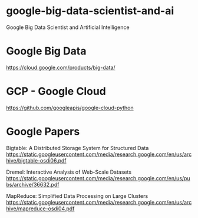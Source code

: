 # google-big-data-scientist-and-ai
Google Big Data Scientist and Artificial Intelligence


# Google Big Data
https://cloud.google.com/products/big-data/

# GCP - Google Cloud
https://github.com/googleapis/google-cloud-python

# Google Papers

Bigtable: A Distributed Storage System for Structured Data <BR>
https://static.googleusercontent.com/media/research.google.com/en/us/archive/bigtable-osdi06.pdf <BR>

Dremel: Interactive Analysis of Web-Scale Datasets <BR>
https://static.googleusercontent.com/media/research.google.com/en/us/pubs/archive/36632.pdf <BR>

MapReduce: Simplified Data Processing on Large Clusters <BR>
https://static.googleusercontent.com/media/research.google.com/en/us/archive/mapreduce-osdi04.pdf <BR>
